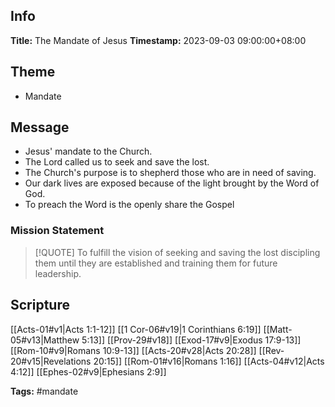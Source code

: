 ## Info
**Title:** The Mandate of Jesus
**Timestamp:** 2023-09-03 09:00:00+08:00

## Theme
- Mandate

## Message
- Jesus' mandate to the Church.
- The Lord called us to seek and save the lost.
- The Church's purpose is to shepherd those who are in need of saving.
- Our dark lives are exposed because of the light brought by the Word of God.
- To preach the Word is the openly share the Gospel

### Mission Statement
> [!QUOTE]
> To fulfill the vision of seeking and saving the lost discipling them until they are established and training them for future leadership.

## Scripture
[[Acts-01#v1|Acts 1:1-12]]
[[1 Cor-06#v19|1 Corinthians 6:19]]
[[Matt-05#v13|Matthew 5:13]]
[[Prov-29#v18]]
[[Exod-17#v9|Exodus 17:9-13]]
[[Rom-10#v9|Romans 10:9-13]]
[[Acts-20#v28|Acts 20:28]]
[[Rev-20#v15|Revelations 20:15]]
[[Rom-01#v16|Romans 1:16]]
[[Acts-04#v12|Acts 4:12]]
[[Ephes-02#v9|Ephesians 2:9]]

**Tags:** #mandate